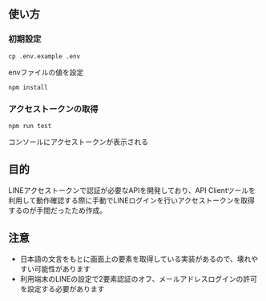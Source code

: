 ## 使い方

### 初期設定

```
cp .env.example .env
```

envファイルの値を設定

```
npm install
```

### アクセストークンの取得

```
npm run test
```

コンソールにアクセストークンが表示される

## 目的

LINEアクセストークンで認証が必要なAPIを開発しており、API Clientツールを利用して動作確認する際に手動でLINEログインを行いアクセストークンを取得するのが手間だったため作成。

## 注意

- 日本語の文言をもとに画面上の要素を取得している実装があるので、壊れやすい可能性があります
- 利用端末のLINEの設定で2要素認証のオフ、メールアドレスログインの許可を設定する必要があります